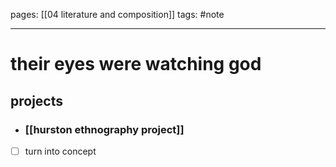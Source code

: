 pages: [[04 literature and composition]]
tags: #note 

___ 

# their eyes were watching god

## projects
- ### [[hurston ethnography project]]

- [ ] turn into concept

